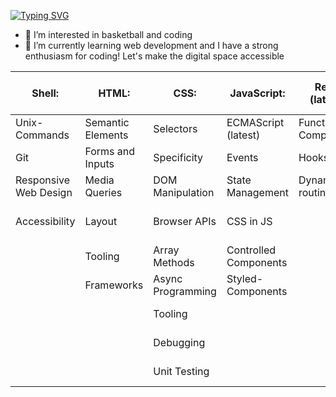 [![Typing SVG](https://readme-typing-svg.demolab.com?font=Fira+Code&pause=1000&random=false&width=435&lines=My+name+is+Andreas&color=%23FF0000)](https://git.io/typing-svg)
- 👀 I’m interested in basketball and coding
- 🌱 I’m currently learning web development
and I have a strong enthusiasm for coding! Let's make the digital space accessible

**Shell:** | **HTML:** | **CSS:** | **JavaScript:** | **React (latest):** | **Next.js:** | **Backend:** | **Tools:** | **Further teaching contents:**
--- | --- | --- | --- | --- | --- | --- | --- | ---
Unix-Commands | Semantic Elements | Selectors | ECMAScript (latest) | Function Components | SWR | Node.js | VSCode | Clean Code
Git | Forms and Inputs | Specificity | Events | Hooks | Routing | RESTful APIs | Slack | Pair Programming
 | Responsive Web Design | Media Queries | DOM Manipulation | State Management | Dynamic routing | Routing | Zoom | Working in Teams
 | Accessibility | Layout | Browser APIs | CSS in JS |  | DB Schemas and Models | GitHub Projects | Development Workflow
 |  | Tooling | Array Methods | Controlled Components |  | Tooling Deployment |  | Research
 |  | Frameworks | Async Programming | Styled-Components |  |  |  | UI/UX Basics
 |  |  | Tooling |  |  |  |  | Agile Methods
 |  |  | Debugging |  |  |  |  | Product Development
 |  |  | Unit Testing |  |  |  |  | Career Coaching




<!---
Andreas-Gottwald/Andreas-Gottwald is a ✨ special ✨ repository because its `README.md` (this file) appears on your GitHub profile.
You can click the Preview link to take a look at your changes.
--->
